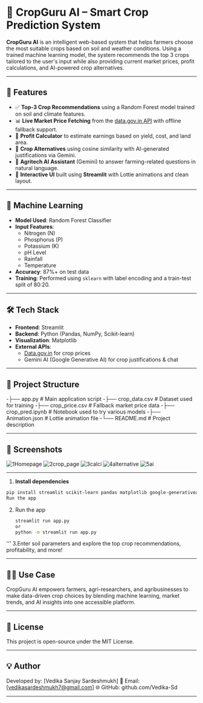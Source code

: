 # 🌾 CropGuru AI – Smart Crop Prediction System

**CropGuru AI** is an intelligent web-based system that helps farmers choose the most suitable crops based on soil and weather conditions. Using a trained machine learning model, the system recommends the top 3 crops tailored to the user's input while also providing current market prices, profit calculations, and AI-powered crop alternatives.

---

## 🚀 Features

- ✅ **Top-3 Crop Recommendations** using a Random Forest model trained on soil and climate features.
- 📊 **Live Market Price Fetching** from the [data.gov.in API](https://data.gov.in) with offline fallback support.
- 💸 **Profit Calculator** to estimate earnings based on yield, cost, and land area.
- 🌿 **Crop Alternatives** using cosine similarity with AI-generated justifications via Gemini.
- 🤖 **Agritech AI Assistant** (Gemini) to answer farming-related questions in natural language.
- 🎨 **Interactive UI** built using **Streamlit** with Lottie animations and clean layout.

---

## 🧠 Machine Learning

- **Model Used**: Random Forest Classifier  
- **Input Features**:  
  - Nitrogen (N)  
  - Phosphorus (P)  
  - Potassium (K)  
  - pH Level  
  - Rainfall  
  - Temperature  
- **Accuracy**: 87%+ on test data  
- **Training**: Performed using `sklearn` with label encoding and a train-test split of 80:20.

---

## 🛠️ Tech Stack

- **Frontend**: Streamlit  
- **Backend**: Python (Pandas, NumPy, Scikit-learn)  
- **Visualization**: Matplotlib  
- **External APIs**:  
  - [Data.gov.in](https://data.gov.in/) for crop prices  
  - Gemini AI (Google Generative AI) for crop justifications & chat

---

## 📂 Project Structure

-├── app.py # Main application script 
-├── crop_data.csv # Dataset used for training 
-├── crop_price.csv # Fallback market price data 
-├── crop_pred.ipynb # Notebook used to try various models
-├── Animation.json # Lottie animation file 
-└── README.md # Project description

---

## 📸 Screenshots
![1Homepage](https://github.com/user-attachments/assets/eb5665a5-7f5e-4c83-9709-84c005ad722d)
![2crop_page](https://github.com/user-attachments/assets/a9fc3e70-09bf-48c8-89a1-0f4daeb16505)
![3calci](https://github.com/user-attachments/assets/6f4e5523-035c-4457-8d87-4dced99e3a0a)
![4alternative](https://github.com/user-attachments/assets/6ece61e5-bd43-44f9-97a5-a0578df6940c)
![5ai](https://github.com/user-attachments/assets/5147301c-f3a2-4b47-8f2b-20e71eb13b94)

---
1. **Install dependencies**  
```bash
pip install streamlit scikit-learn pandas matplotlib google-generativeai
Run the app
```
2. Run the app
   ```bash
   streamlit run app.py
   or
   python -m streamlit run app.py
  '''
3.Enter soil parameters and explore the top crop recommendations, profitability, and more!

---

## 👩‍🌾 Use Case
CropGuru AI empowers farmers, agri-researchers, and agribusinesses to make data-driven crop choices by blending machine learning, market trends, and AI insights into one accessible platform.

---

## 📜 License
This project is open-source under the MIT License.

---

## 💡 Author
Developed by: [Vedika Sanjay Sardeshmukh]
📧 Email: [vedikasardeshmukh7@gmail.com]
🌐 GitHub: github.com/Vedika-Sd

---
